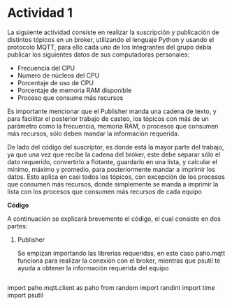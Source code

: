 # Actividad 1

La siguiente actividad consiste en realizar la suscripción y publicación de distintos tópicos en un broker, utilizando el lenguaje Python y usando el protocolo MQTT, para ello cada uno de los integrantes del grupo debía publicar los siguientes datos de sus computadoras personales:

-	Frecuencia del CPU
-	Numero de núcleos del CPU
-	 Porcentaje de uso de CPU
-	Porcentaje de memoria RAM disponible
-	Proceso que consume más recursos

Es importante mencionar que el Publisher manda una cadena de texto, y para facilitar el posterior trabajo de casteo, los tópicos con más de un parámetro como la frecuencia, memoria RAM, o procesos que consumen más recursos, sólo deben mandar la información requerida.

De lado del código del suscriptor, es donde está la mayor parte del trabajo, ya que una vez que recibe la cadena del bróker, este debe separar sólo el dato requerido, convertirlo a flotante, guardarlo en una lista, y calcular el mínimo, máximo y promedio, para posteriormente mandar a imprimir los datos. Esto aplica en casi todos los tópicos, con excepción de los procesos que consumen más recursos, donde simplemente se manda a imprimir la lista con los procesos que consumen más recursos de cada equipo  

**Código**

A continuación se explicará brevemente el código, el cual consiste en dos partes:

1. Publisher

   Se empizan importando las librerias requeridas, en este caso paho.mqtt funciona para realizar la conexión con el broker, mientras que psutil te ayuda a obtener la información requerida del equipo
   ```
  import paho.mqtt.client as paho
  from random import randint
  import time
  import psutil
  ```

